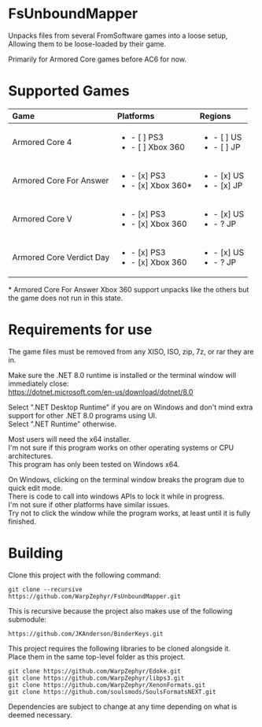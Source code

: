 # FsUnboundMapper
Unpacks files from several FromSoftware games into a loose setup,  
Allowing them to be loose-loaded by their game.  

Primarily for Armored Core games before AC6 for now.

# Supported Games
| Game                     |  Platforms                                         |  Regions                                           |
| :----------------------- | :------------------------------------------------- | :------------------------------------------------- |
| Armored Core 4           | <ul><li>- [ ] PS3</li><li>- [ ] Xbox 360</li></ul> | <ul><li>- [ ] US</li><li>- [ ] JP</li></ul> |
| Armored Core For Answer  | <ul><li>- [x] PS3</li><li>- [x] Xbox 360\*</li></ul> | <ul><li>- [x] US</li><li>- [x] JP</li></ul> |
| Armored Core V           | <ul><li>- [x] PS3</li><li>- [x] Xbox 360</li></ul> | <ul><li>- [x] US</li><li>- ? JP</li></ul> |
| Armored Core Verdict Day | <ul><li>- [x] PS3</li><li>- [x] Xbox 360</li></ul> | <ul><li>- [x] US</li><li>- ? JP</li></ul> |

\* Armored Core For Answer Xbox 360 support unpacks like the others but the game does not run in this state.

# Requirements for use
The game files must be removed from any XISO, ISO, zip, 7z, or rar they are in.   

Make sure the .NET 8.0 runtime is installed or the terminal window will immediately close:  
https://dotnet.microsoft.com/en-us/download/dotnet/8.0  

Select ".NET Desktop Runtime" if you are on Windows and don't mind extra support for other .NET 8.0 programs using UI.  
Select ".NET Runtime" otherwise.  

Most users will need the x64 installer.  
I'm not sure if this program works on other operating systems or CPU architectures.  
This program has only been tested on Windows x64.  

On Windows, clicking on the terminal window breaks the program due to quick edit mode.  
There is code to call into windows APIs to lock it while in progress.  
I'm not sure if other platforms have similar issues.  
Try not to click the window while the program works, at least until it is fully finished.  

# Building
Clone this project with the following command:  
```
git clone --recursive https://github.com/WarpZephyr/FsUnboundMapper.git  
```
This is recursive because the project also makes use of the following submodule:  
```
https://github.com/JKAnderson/BinderKeys.git  
```

This project requires the following libraries to be cloned alongside it.  
Place them in the same top-level folder as this project.  
```
git clone https://github.com/WarpZephyr/Edoke.git  
git clone https://github.com/WarpZephyr/libps3.git  
git clone https://github.com/WarpZephyr/XenonFormats.git  
git clone https://github.com/soulsmods/SoulsFormatsNEXT.git  
```
Dependencies are subject to change at any time depending on what is deemed necessary.